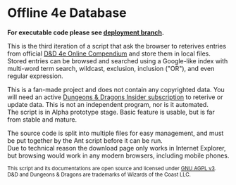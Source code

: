 # Offline 4e Database #

**For executable code please see <a href="http://github.com/Sheep-y/trpg-dnd-4e-db/tree/deployment">deployment branch</a>.**

This is the third iteration of a script that ask the browser to reterives entries from official <a href="http://www.wizards.com/dndinsider/compendium/database.aspx">D&D 4e Online Compendium</a> and store them in local files.
 <br/>
Stored entries can be browsed and searched using a Google-like index with multi-word term search, wildcast, exclusion, inclusion ("OR"), and even regular expression.

This is a fan-made project and does not contain any copyrighted data.
You will need an active <a href="http://www.wizards.com/DnD/Subscription.aspx">Dungeons & Dragons Insider subscription</a> to reterive or update data.
This is not an independent program, nor is it automated.
 <br/>
The script is in Alpha prototype stage. 
Basic feature is usable, but is far from stable and mature.

The source code is split into multiple files for easy management, and must be put together by the Ant script before it can be run. <br/>
Due to technical reason the download page only works in Internet Explorer, but browsing would work in any modern browsers, including mobile phones.

<small>
This script and its documentations are open source and licensed under <a href="www.gnu.org/licenses/agpl.html‎">GNU AGPL v3</a>. <br/>
D&D and Dungeons & Dragons are trademarks of Wizards of the Coast LLC.
</small>